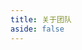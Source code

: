 ```yaml
---
title: 关于团队
aside: false
---
```


<script setup>
import {
  VPTeamPage,
  VPTeamPageTitle,
  VPTeamMembers,
} from 'vitepress/theme'

const members = [
  {
    avatar: '/image/avatar/Mr. Bizarre.jpg',
    name: 'Mr. Bizarre',
    title: '管理员',
    links: [
      {
        icon: {
          svg: '<img src="/icon/me.svg" width="55%" color="#808080">'
        },
        link: "https://zhuns.top/",
      },
      {
        icon: {
        svg: '<img src="/icon/ks.svg" width="55%" color="#808080">'
        },
        link: 'https://v.kuaishou.com/rpfhY6' 
      },
      {
        icon: {
          svg: '<img src="/icon/wxs.svg" width="70%" color="#808080">'
        },
        link: "https://blog.zhuns.top/wxz/index.html?redirectTo=https://win.cooa.top/",
      },
      {
        icon: {
          svg: '<img src="/icon/qq.svg" width="70%" color="#808080">'
        },
        link: "https://qm.qq.com/q/fQdytRLNK2",
      },
      {
        icon: 'github',
        link: "https://github.com/zhunse",
      }
    ],
  },

  {
    avatar: '/image/avatar/user.png',
    name: 'User',
    title: '待定',
    links: [
      {
        icon: {
        svg: '<img src="/icon/wen.svg" width="55%" color="#808080">'
      },
      link: '#' 
      }
    ],
  },

]
</script>

<VPTeamPage>
  <VPTeamPageTitle>
    <template #title>
      我们的团队
    </template>
    <template #lead>
      下面是我们团队的开发人员 但是 在目前看来这支团队还并不完整 因为只有我一个人在背后操纵网站🤣
    </template>
  </VPTeamPageTitle>
  <VPTeamMembers :members="members" />
</VPTeamPage>


